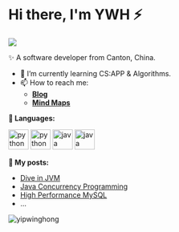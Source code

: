 <div>
   <h1>Hi there, I'm YWH ⚡</h1>
   <img src="https://pronoun.cyou/x/y?subject=He&object=Him&height=20"> 


✨ A software developer from Canton, China.
- 🌱 I’m currently learning CS:APP & Algorithms.
- 📫 How to reach me: 
  - **[Blog](https://yipwinghong.github.io)**
  - **[Mind Maps](https://www.processon.com/u/5c84a4fde4b0ed6b42fac9a9/profile)**

**🌈 Languages:** 
<p align="left">
<img src="https://ywh-oss.oss-cn-shenzhen.aliyuncs.com/C-lang.png" alt="python" width="40" />
<img src="https://www.vectorlogo.zone/logos/python/python-icon.svg" alt="python" width="40" height="40"/>
<img src="https://www.vectorlogo.zone/logos/java/java-icon.svg" alt="java" width="40" height="40"/>
<img src="https://www.vectorlogo.zone/logos/lua/lua-icon.svg" alt="java" width="40" height="40"/>
</p>

**📝 My posts:**

- [Dive in JVM](https://www.processon.com/mindmap/5c8f9682e4b09a16b9a6ec93)
- [Java Concurrency Programming](https://www.processon.com/view/5c8f80cce4b0ab74ecdc6f12#map)
- [High Performance MySQL](https://www.processon.com/view/5c9b66e9e4b09bf72a6ab9e8#map)
- ...

<!--
**yipwinghong/yipwinghong** is a ✨ _special_ ✨ repository because its `README.md` (this file) appears on your GitHub profile.


Here are some ideas to get you started:

- 🔭 I’m currently working on ...
- 🌱 I’m currently learning ...
- 👯 I’m looking to collaborate on ...
- 🤔 I’m looking for help with ...
- 💬 Ask me about ...
- 📫 How to reach me: ...
- 😄 Pronouns: ...
- ⚡ Fun fact: ...
-->


<p> <img src="https://github-readme-stats.vercel.app/api?username=yipwinghong&show_icons=true" alt="yipwinghong" />

</div>

